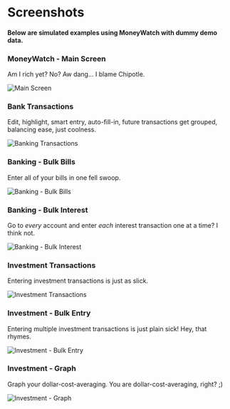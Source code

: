 # Screenshots

#### Below are simulated examples using MoneyWatch with dummy demo data.

### MoneyWatch - Main Screen
Am I rich yet? No? Aw dang... I blame Chipotle.

![Main Screen](https://github.com/jamesottinger/moneywatch/screenshots/moneywatch-mainscreen.png)

### Bank Transactions
Edit, highlight, smart entry, auto-fill-in, future transactions get grouped, balancing ease, just coolness.

![Banking Transactions](https://github.com/jamesottinger/moneywatch/screenshots/banking-transactions.png)

### Banking - Bulk Bills
Enter all of your bills in one fell swoop.

![Banking - Bulk Bills](https://github.com/jamesottinger/moneywatch/screenshots/banking-bulkbills.png)

### Banking - Bulk Interest
Go to *every* account and enter *each* interest transaction one at a time? I think not.

![Banking - Bulk Interest](https://github.com/jamesottinger/moneywatch/screenshots/banking-bulkinterest.png)

### Investment Transactions
Entering investment transactions is just as slick.

![Investment Transactions](https://github.com/jamesottinger/moneywatch/screenshots/investment-transactions.png)

### Investment - Bulk Entry
Entering multiple investment transactions is just plain sick! Hey, that rhymes.

![Investment - Bulk Entry](https://github.com/jamesottinger/moneywatch/screenshots/investment-bulkadd.png)

### Investment - Graph
Graph your dollar-cost-averaging. You are dollar-cost-averaging, right? ;)

![Investment - Graph](https://github.com/jamesottinger/moneywatch/screenshots/investment-graph.png)
